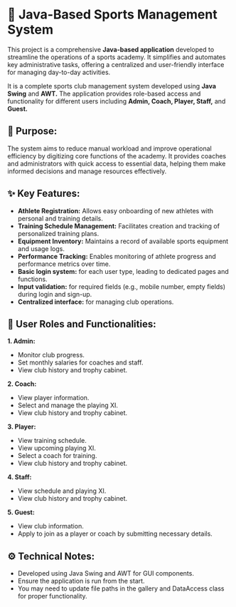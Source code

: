 🏅 Java-Based Sports Management System
=================================================

This project is a comprehensive **Java-based application** developed to streamline the operations of a sports academy. It simplifies and automates key administrative tasks, offering a centralized and user-friendly interface for managing day-to-day activities.

It is a complete sports club management system developed using **Java Swing** and **AWT.** The application provides role-based access and functionality for different users including **Admin, Coach, Player, Staff,** and **Guest.**

🎯 Purpose:
--------
The system aims to reduce manual workload and improve operational efficiency by digitizing core functions of the academy. It provides coaches and administrators with quick access to essential data, helping them make informed decisions and manage resources effectively.

✨ Key Features:
-------------
- **Athlete Registration:** Allows easy onboarding of new athletes with personal and training details.
- **Training Schedule Management:** Facilitates creation and tracking of personalized training plans.
- **Equipment Inventory:** Maintains a record of available sports equipment and usage logs.
- **Performance Tracking:** Enables monitoring of athlete progress and performance metrics over time.
- **Basic login system:** for each user type, leading to dedicated pages and functions.
- **Input validation:** for required fields (e.g., mobile number, empty fields) during login and sign-up.
- **Centralized interface:** for managing club operations.

👥 User Roles and Functionalities:
-------------------------------
**1. Admin:**
   - Monitor club progress.
   - Set monthly salaries for coaches and staff.
   - View club history and trophy cabinet.

**2. Coach:**
   - View player information.
   - Select and manage the playing XI.
   - View club history and trophy cabinet.

**3. Player:**
   - View training schedule.
   - View upcoming playing XI.
   - Select a coach for training.
   - View club history and trophy cabinet.

**4. Staff:**
   - View schedule and playing XI.
   - View club history and trophy cabinet.

**5. Guest:**
   - View club information.
   - Apply to join as a player or coach by submitting necessary details.

⚙️ Technical Notes:
----------------
- Developed using Java Swing and AWT for GUI components.
- Ensure the application is run from the start.
- You may need to update file paths in the gallery and DataAccess class for proper functionality.
